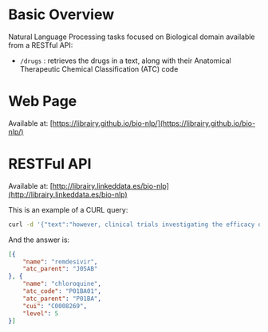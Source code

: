 # Basic Overview

Natural Language Processing tasks focused on Biological domain available from a RESTful API:
* `/drugs` : retrieves the drugs in a text, along with their Anatomical Therapeutic Chemical Classification (ATC) code

# Web Page
Available at: [https://librairy.github.io/bio-nlp/](https://librairy.github.io/bio-nlp/)

# RESTFul API
Available at: [http://librairy.linkeddata.es/bio-nlp](http://librairy.linkeddata.es/bio-nlp)

This is an example of a CURL query:
```sh
curl -d '{"text":"however, clinical trials investigating the efficacy of several agents, including remdesivir and chloroquine, are underway in China"}' -H "Content-Type: application/json" -X POST https://librairy.linkeddata.es/bio-nlp/drugs
```

And the answer is:
```json
[{
	"name": "remdesivir",
	"atc_parent": "J05AB"
}, {
	"name": "chloroquine",
	"atc_code": "P01BA01",
	"atc_parent": "P01BA",
	"cui": "C0008269",
	"level": 5
}]
```
